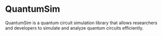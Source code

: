 # QuantumSim
QuantumSim is a quantum circuit simulation library that allows researchers and developers to simulate and analyze quantum circuits efficiently.
